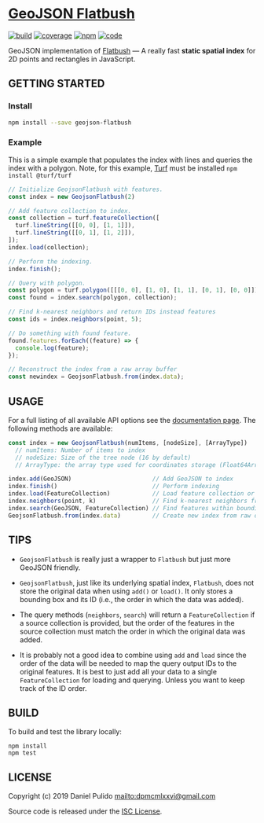 # [GeoJSON Flatbush][geojson-flatbush-github]

[![build](https://travis-ci.org/dpmcmlxxvi/geojson-flatbush.svg?branch=master)](https://travis-ci.org/dpmcmlxxvi/geojson-flatbush)
[![coverage](https://img.shields.io/coveralls/dpmcmlxxvi/geojson-flatbush.svg)](https://coveralls.io/r/dpmcmlxxvi/geojson-flatbush?branch=master)
[![npm](https://badge.fury.io/js/geojson-flatbush.svg)](https://badge.fury.io/js/geojson-flatbush)
[![code](https://api.codacy.com/project/badge/Grade/698be81064804bb2b03b7f33f7471924)](https://www.codacy.com/app/dpmcmlxxvi/geojson-flatbush?utm_source=github.com&amp;utm_medium=referral&amp;utm_content=dpmcmlxxvi/geojson-flatbush&amp;utm_campaign=Badge_Grade)

GeoJSON implementation of [Flatbush][flatbush-github] — A really fast **static
spatial index** for 2D points and rectangles in JavaScript.

## GETTING STARTED

### Install

```bash
npm install --save geojson-flatbush
```

### Example

This is a simple example that populates the index with lines and queries
the index with a polygon. Note, for this example, [Turf][turf-github] must be
installed `npm install @turf/turf`

```javascript
// Initialize GeojsonFlatbush with features.
const index = new GeojsonFlatbush(2)

// Add feature collection to index.
const collection = turf.featureCollection([
  turf.lineString([[0, 0], [1, 1]]),
  turf.lineString([[0, 1], [1, 2]]),
]);
index.load(collection);

// Perform the indexing.
index.finish();

// Query with polygon.
const polygon = turf.polygon([[[0, 0], [1, 0], [1, 1], [0, 1], [0, 0]]]);
const found = index.search(polygon, collection);

// Find k-nearest neighbors and return IDs instead features
const ids = index.neighbors(point, 5);

// Do something with found feature.
found.features.forEach((feature) => {
  console.log(feature);
});

// Reconstruct the index from a raw array buffer
const newindex = GeojsonFlatbush.from(index.data);
```

## USAGE

For a full listing of all available API options see the
[documentation page][geojson-flatbush-docs]. The following methods are
available:

```javascript
const index = new GeojsonFlatbush(numItems, [nodeSize], [ArrayType])
  // numItems: Number of items to index
  // nodeSize: Size of the tree node (16 by default)
  // ArrayType: the array type used for coordinates storage (Float64Array by default)

index.add(GeoJSON)                       // Add GeoJSON to index
index.finish()                           // Perform indexing
index.load(FeatureCollection)            // Load feature collection or array
index.neighbors(point, k)                // Find k-nearest neighbors from point
index.search(GeoJSON, FeatureCollection) // Find features within bounding box
GeojsonFlatbush.from(index.data)         // Create new index from raw data
```

## TIPS

-   `GeojsonFlatbush` is really just a wrapper to `Flatbush` but just more
    GeoJSON friendly.

-   `GeojsonFlatbush`, just like its underlying spatial index, `Flatbush`, does
    not store the original data when using `add()` or `load()`. It only stores a
    bounding box and its ID (i.e., the order in which the data was added).

-   The query methods (`neighbors`, `search`) will return a `FeatureCollection`
    if a source collection is provided, but the order of the features in the
    source collection must match the order in which the original data was added.

-   It is probably not a good idea to combine using `add` and `load` since the
    order of the data will be needed to map the query output IDs to the original
    features. It is best to just add all your data to a single
    `FeatureCollection` for loading and querying. Unless you want to keep track
    of the ID order.

## BUILD

To build and test the library locally:

```shell
npm install
npm test
```

## LICENSE

Copyright (c) 2019 Daniel Pulido <mailto:dpmcmlxxvi@gmail.com>

Source code is released under the [ISC License](http://opensource.org/licenses/ISC).

[flatbush-github]: https://github.com/mourner/flatbush

[geojson-flatbush-docs]: https://dpmcmlxxvi.github.io/geojson-flatbush/

[geojson-flatbush-github]: https://github.com/dpmcmlxxvi/geojson-flatbush

[turf-github]: https://github.com/Turfjs/turf
